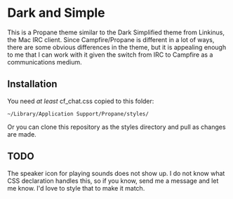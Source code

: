 # Dark and Simple

This is a Propane theme similar to the Dark Simplified theme from Linkinus, the Mac IRC client. Since Campfire/Propane is different in a lot of ways, there are some obvious differences in the theme, but it is appealing enough to me that I can work with it given the switch from IRC to Campfire as a communications medium.

## Installation

You need *at least* cf_chat.css copied to this folder:

    ~/Library/Application Support/Propane/styles/
    
Or you can clone this repository as the styles directory and pull as changes are made.

## TODO

The speaker icon for playing sounds does not show up. I do not know what CSS declaration handles this, so if you know, send me a message and let me know. I'd love to style that to make it match.